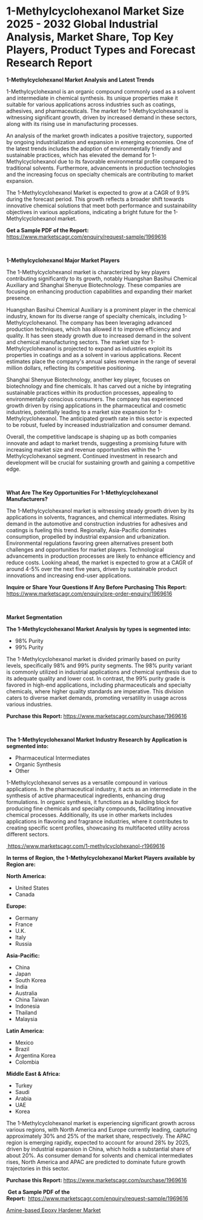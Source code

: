 <p><h1>1-Methylcyclohexanol Market Size 2025 - 2032 Global Industrial Analysis, Market Share, Top Key Players, Product Types and Forecast Research Report</h1></p><p><strong>1-Methylcyclohexanol Market Analysis and Latest Trends</strong></p>
<p><p>1-Methylcyclohexanol is an organic compound commonly used as a solvent and intermediate in chemical synthesis. Its unique properties make it suitable for various applications across industries such as coatings, adhesives, and pharmaceuticals. The market for 1-Methylcyclohexanol is witnessing significant growth, driven by increased demand in these sectors, along with its rising use in manufacturing processes.</p><p>An analysis of the market growth indicates a positive trajectory, supported by ongoing industrialization and expansion in emerging economies. One of the latest trends includes the adoption of environmentally friendly and sustainable practices, which has elevated the demand for 1-Methylcyclohexanol due to its favorable environmental profile compared to traditional solvents. Furthermore, advancements in production technologies and the increasing focus on specialty chemicals are contributing to market expansion.</p><p>The 1-Methylcyclohexanol Market is expected to grow at a CAGR of 9.9% during the forecast period. This growth reflects a broader shift towards innovative chemical solutions that meet both performance and sustainability objectives in various applications, indicating a bright future for the 1-Methylcyclohexanol market.</p></p>
<p><strong>Get a Sample PDF of the Report:&nbsp;</strong> <a href="https://www.marketscagr.com/enquiry/request-sample/1969616?utm_campaign=3172&utm_medium=2&utm_source=Github&utm_content=ia&utm_term=03042025&utm_id=1-methylcyclohexanol">https://www.marketscagr.com/enquiry/request-sample/1969616</a></p>
<p>&nbsp;</p>
<p><strong>1-Methylcyclohexanol Major Market Players</strong></p>
<p><p>The 1-Methylcyclohexanol market is characterized by key players contributing significantly to its growth, notably Huangshan Basihui Chemical Auxiliary and Shanghai Shenyue Biotechnology. These companies are focusing on enhancing production capabilities and expanding their market presence.</p><p>Huangshan Basihui Chemical Auxiliary is a prominent player in the chemical industry, known for its diverse range of specialty chemicals, including 1-Methylcyclohexanol. The company has been leveraging advanced production techniques, which has allowed it to improve efficiency and quality. It has seen steady growth due to increased demand in the solvent and chemical manufacturing sectors. The market size for 1-Methylcyclohexanol is projected to expand as industries exploit its properties in coatings and as a solvent in various applications. Recent estimates place the company's annual sales revenue in the range of several million dollars, reflecting its competitive positioning.</p><p>Shanghai Shenyue Biotechnology, another key player, focuses on biotechnology and fine chemicals. It has carved out a niche by integrating sustainable practices within its production processes, appealing to environmentally conscious consumers. The company has experienced growth driven by rising applications in the pharmaceutical and cosmetic industries, potentially leading to a market size expansion for 1-Methylcyclohexanol. The anticipated growth rate in this sector is expected to be robust, fueled by increased industrialization and consumer demand.</p><p>Overall, the competitive landscape is shaping up as both companies innovate and adapt to market trends, suggesting a promising future with increasing market size and revenue opportunities within the 1-Methylcyclohexanol segment. Continued investment in research and development will be crucial for sustaining growth and gaining a competitive edge.</p></p>
<p>&nbsp;</p>
<p><strong>What Are The Key Opportunities For 1-Methylcyclohexanol Manufacturers?</strong></p>
<p><p>The 1-Methylcyclohexanol market is witnessing steady growth driven by its applications in solvents, fragrances, and chemical intermediates. Rising demand in the automotive and construction industries for adhesives and coatings is fueling this trend. Regionally, Asia-Pacific dominates consumption, propelled by industrial expansion and urbanization. Environmental regulations favoring green alternatives present both challenges and opportunities for market players. Technological advancements in production processes are likely to enhance efficiency and reduce costs. Looking ahead, the market is expected to grow at a CAGR of around 4-5% over the next five years, driven by sustainable product innovations and increasing end-user applications.</p></p>
<p><strong>Inquire or Share Your Questions If Any Before Purchasing This Report:</strong> <a href="https://www.marketscagr.com/enquiry/pre-order-enquiry/1969616?utm_campaign=3172&utm_medium=2&utm_source=Github&utm_content=ia&utm_term=03042025&utm_id=1-methylcyclohexanol">https://www.marketscagr.com/enquiry/pre-order-enquiry/1969616</a></p>
<p>&nbsp;</p>
<p><strong>Market Segmentation</strong></p>
<p><strong>The 1-Methylcyclohexanol Market Analysis by types is segmented into:</strong></p>
<p><ul><li>98% Purity</li><li>99% Purity</li></ul></p>
<p><p>The 1-Methylcyclohexanol market is divided primarily based on purity levels, specifically 98% and 99% purity segments. The 98% purity variant is commonly utilized in industrial applications and chemical synthesis due to its adequate quality and lower cost. In contrast, the 99% purity grade is favored in high-end applications, including pharmaceuticals and specialty chemicals, where higher quality standards are imperative. This division caters to diverse market demands, promoting versatility in usage across various industries.</p></p>
<p><strong>Purchase this Report:&nbsp;</strong><a href="https://www.marketscagr.com/purchase/1969616?utm_campaign=3172&utm_medium=2&utm_source=Github&utm_content=ia&utm_term=03042025&utm_id=1-methylcyclohexanol">https://www.marketscagr.com/purchase/1969616</a></p>
<p>&nbsp;</p>
<p><strong>The 1-Methylcyclohexanol Market Industry Research by Application is segmented into:</strong></p>
<p><ul><li>Pharmaceutical Intermediates</li><li>Organic Synthesis</li><li>Other</li></ul></p>
<p><p>1-Methylcyclohexanol serves as a versatile compound in various applications. In the pharmaceutical industry, it acts as an intermediate in the synthesis of active pharmaceutical ingredients, enhancing drug formulations. In organic synthesis, it functions as a building block for producing fine chemicals and specialty compounds, facilitating innovative chemical processes. Additionally, its use in other markets includes applications in flavoring and fragrance industries, where it contributes to creating specific scent profiles, showcasing its multifaceted utility across different sectors.</p></p>
<p><a href="https://www.marketscagr.com/1-methylcyclohexanol-r1969616?utm_campaign=3172&utm_medium=2&utm_source=Github&utm_content=ia&utm_term=03042025&utm_id=1-methylcyclohexanol">&nbsp;https://www.marketscagr.com/1-methylcyclohexanol-r1969616</a></p>
<p><strong>In terms of Region, the 1-Methylcyclohexanol Market Players available by Region are:</strong></p>
<p>
    <p> <strong> North America: </strong>
        <ul>
            <li>United States</li>
            <li>Canada</li>
        </ul>
        </p> 
    <p> <strong> Europe: </strong>
        <ul>
            <li>Germany</li>
            <li>France</li>
            <li>U.K.</li>
            <li>Italy</li>
            <li>Russia</li>
        </ul>
        </p> 
    <p> <strong> Asia-Pacific: </strong>
        <ul>
            <li>China</li>
            <li>Japan</li>
            <li>South Korea</li>
            <li>India</li>
            <li>Australia</li>
            <li>China Taiwan</li>
            <li>Indonesia</li>
            <li>Thailand</li>
            <li>Malaysia</li>
        </ul>
        </p> 
    <p> <strong> Latin America: </strong>
        <ul>
            <li>Mexico</li>
            <li>Brazil</li>
            <li>Argentina Korea</li>
            <li>Colombia</li>
        </ul>
        </p> 
    <p> <strong> Middle East & Africa: </strong>
        <ul>
            <li>Turkey</li>
            <li>Saudi</li>
            <li>Arabia</li>
            <li>UAE</li>
            <li>Korea</li>
        </ul>
    </p>
    </p>
<p><p>The 1-Methylcyclohexanol market is experiencing significant growth across various regions, with North America and Europe currently leading, capturing approximately 30% and 25% of the market share, respectively. The APAC region is emerging rapidly, expected to account for around 28% by 2025, driven by industrial expansion in China, which holds a substantial share of about 20%. As consumer demand for solvents and chemical intermediates rises, North America and APAC are predicted to dominate future growth trajectories in this sector.</p></p>
<p><strong>Purchase this Report: </strong><a href="https://www.marketscagr.com/purchase/1969616?utm_campaign=3172&utm_medium=2&utm_source=Github&utm_content=ia&utm_term=03042025&utm_id=1-methylcyclohexanol">https://www.marketscagr.com/purchase/1969616</a></p>
<p>&nbsp;<strong>Get a Sample PDF of the Report:&nbsp;&nbsp;</strong><a href="https://www.marketscagr.com/enquiry/request-sample/1969616?utm_campaign=3172&utm_medium=2&utm_source=Github&utm_content=ia&utm_term=03042025&utm_id=1-methylcyclohexanol">https://www.marketscagr.com/enquiry/request-sample/1969616</a></p>
<p><strong></strong></p>
<p><p><a href="https://github.com/kaddahblejc/Market-Research-Report-List-1/blob/main/amine-based-epoxy-hardener-market.md?utm_campaign=3172&utm_medium=2&utm_source=Github&utm_content=ia&utm_term=03042025&utm_id=1-methylcyclohexanol">Amine-based Epoxy Hardener Market</a></p></p>